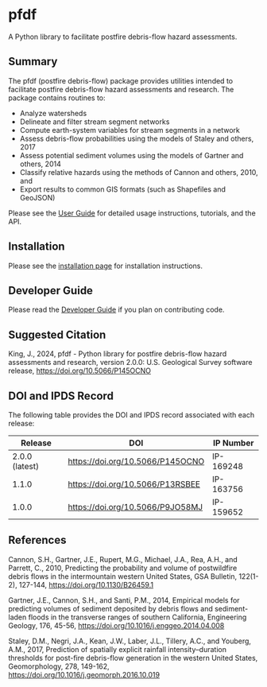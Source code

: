 # pfdf

A Python library to facilitate postfire debris-flow hazard assessments.


## Summary

The pfdf (postfire debris-flow) package provides utilities intended to facilitate postfire debris-flow hazard assessments and research. The package contains routines to:

* Analyze watersheds
* Delineate and filter stream segment networks
* Compute earth-system variables for stream segments in a network
* Assess debris-flow probabilities using the models of Staley and others, 2017
* Assess potential sediment volumes using the models of Gartner and others, 2014
* Classify relative hazards using the methods of Cannon and others, 2010, and
* Export results to common GIS formats (such as Shapefiles and GeoJSON)

Please see the [User Guide](https://ghsc.code-pages.usgs.gov/lhp/pfdf/) for detailed usage instructions, tutorials, and the API.


## Installation

Please see the [installation page](https://ghsc.code-pages.usgs.gov/lhp/pfdf/resources/installation) for installation instructions.

## Developer Guide

Please read the [Developer Guide](https://ghsc.code-pages.usgs.gov/lhp/pfdf/resources/dev-guide) if you plan on contributing code.


## Suggested Citation

King, J., 2024, pfdf - Python library for postfire debris-flow hazard assessments and research, version 2.0.0: U.S. Geological Survey software release, https://doi.org/10.5066/P145OCNO


## DOI and IPDS Record

The following table provides the DOI and IPDS record associated with each release:

| Release        | DOI                              | IP Number |
| -------        | ---                              | --------- |
| 2.0.0 (latest) | https://doi.org/10.5066/P145OCNO | IP-169248 |
| 1.1.0          | https://doi.org/10.5066/P13RSBEE | IP-163756 |
| 1.0.0          | https://doi.org/10.5066/P9JO58MJ | IP-159652 |


## References

Cannon, S.H., Gartner, J.E., Rupert, M.G., Michael, J.A., Rea, A.H., and Parrett, C., 2010, Predicting the probability and volume of postwildfire debris flows in the intermountain western United States, GSA Bulletin, 122(1-2), 127-144, https://doi.org/10.1130/B26459.1

Gartner, J.E., Cannon, S.H., and Santi, P.M., 2014, Empirical models for predicting volumes of sediment deposited by debris flows and sediment-laden floods in the transverse ranges of southern California, Engineering Geology, 176, 45-56, https://doi.org/10.1016/j.enggeo.2014.04.008

Staley, D.M., Negri, J.A., Kean, J.W., Laber, J.L., Tillery, A.C., and Youberg, A.M., 2017, Prediction of spatially explicit rainfall intensity–duration thresholds for post-fire debris-flow generation in the western United States, Geomorphology, 278, 149-162, https://doi.org/10.1016/j.geomorph.2016.10.019
